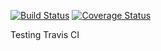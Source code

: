 [![Build Status](https://travis-ci.org/2ur1st/travis.svg?branch=master)](https://travis-ci.org/2ur1st/travis)
[![Coverage Status](https://coveralls.io/repos/github/2ur1st/travis/badge.svg?branch=master)](https://coveralls.io/github/2ur1st/travis?branch=master)

Testing Travis CI